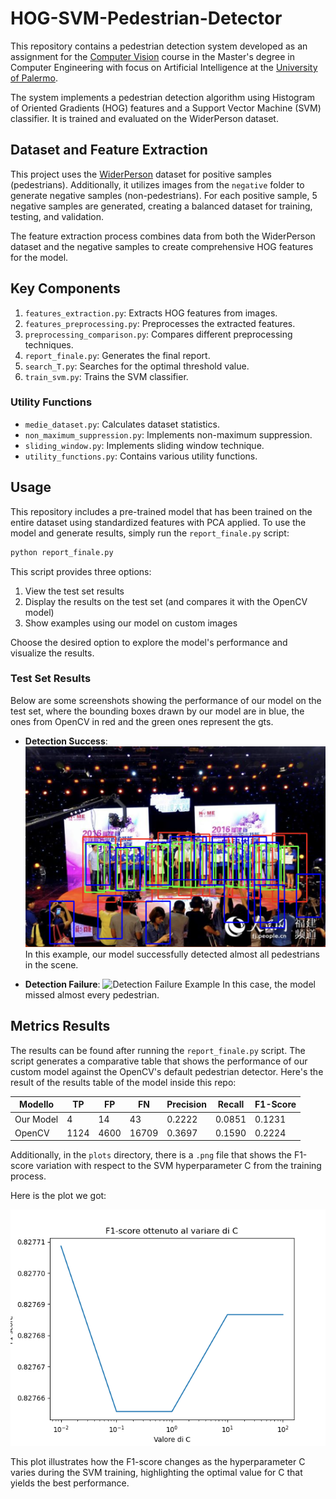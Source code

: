 # HOG-SVM-Pedestrian-Detector

This repository contains a pedestrian detection system developed as an assignment for the [Computer Vision](https://www.unipa.it/dipartimenti/ingegneria/cds/ingegneriainformatica2035/?template=responsive&pagina=insegnamento&idInsegnamento=171775&idDocente=155776&idCattedra=167762) course in the Master's degree in Computer Engineering with focus on Artificial Intelligence at the [University of Palermo](https://www.unipa.it/).

The system implements a pedestrian detection algorithm using Histogram of Oriented Gradients (HOG) features and a Support Vector Machine (SVM) classifier. It is trained and evaluated on the WiderPerson dataset.

## Dataset and Feature Extraction

This project uses the [WiderPerson](http://www.cbsr.ia.ac.cn/users/sfzhang/WiderPerson) dataset for positive samples (pedestrians). Additionally, it utilizes images from the `negative` folder to generate negative samples (non-pedestrians). For each positive sample, 5 negative samples are generated, creating a balanced dataset for training, testing, and validation.

The feature extraction process combines data from both the WiderPerson dataset and the negative samples to create comprehensive HOG features for the model.


## Key Components

1. `features_extraction.py`: Extracts HOG features from images.
2. `features_preprocessing.py`: Preprocesses the extracted features.
3. `preprocessing_comparison.py`: Compares different preprocessing techniques.
4. `report_finale.py`: Generates the final report.
5. `search_T.py`: Searches for the optimal threshold value.
6. `train_svm.py`: Trains the SVM classifier.

### Utility Functions

- `medie_dataset.py`: Calculates dataset statistics.
- `non_maximum_suppression.py`: Implements non-maximum suppression.
- `sliding_window.py`: Implements sliding window technique.
- `utility_functions.py`: Contains various utility functions.

## Usage

This repository includes a pre-trained model that has been trained on the entire dataset using standardized features with PCA applied. To use the model and generate results, simply run the `report_finale.py` script:
```sh
python report_finale.py
```

This script provides three options:

1. View the test set results
2. Display the results on the test set (and compares it with the OpenCV model)
3. Show examples using our model on custom images

Choose the desired option to explore the model's performance and visualize the results.

### Test Set Results

Below are some screenshots showing the performance of our model on the test set, where the bounding boxes drawn by our model are in blue, the ones from OpenCV in red and the green ones represent the gts.

- **Detection Success**: 
  ![Detection Example 1](results/success.png)
  In this example, our model successfully detected almost all pedestrians in the scene.

- **Detection Failure**: 
  ![Detection Failure Example](results/failure.png)
  In this case, the model missed almost every pedestrian.


## Metrics Results

The results can be found after running the `report_finale.py` script. The script generates a comparative table that shows the performance of our custom model against the OpenCV's default pedestrian detector. Here's the result of the results table of the model inside this repo:

| Modello        | TP   | FP   | FN    | Precision | Recall  | F1-Score |
| -------------- | ---- | ---- | ----- | --------- | ------- | -------- |
| Our Model | 4    | 14   | 43    | 0.2222    | 0.0851  | 0.1231   |
| OpenCV         | 1124 | 4600 | 16709 | 0.3697    | 0.1590  | 0.2224   |

Additionally, in the `plots` directory, there is a `.png` file that shows the F1-score variation with respect to the SVM hyperparameter C from the training process.

Here is the plot we got:

![F1-Score vs C](plots/prestazioni.png)

This plot illustrates how the F1-score changes as the hyperparameter C varies during the SVM training, highlighting the optimal value for C that yields the best performance.





